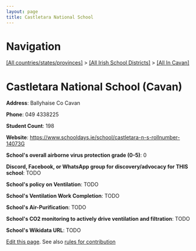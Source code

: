 ```yaml
---
layout: page
title: Castletara National School
---
```

# Navigation

[[All countries/states/provinces]](../../..) > [[All Irish School Districts]](../..) > [[All In Cavan]](..)

# Castletara National School (Cavan)

**Address**: Ballyhaise Co Cavan

**Phone**: 049 4338225

**Student Count**: 198

**Website**: <https://www.schooldays.ie/school/castletara-n-s-rollnumber-14073G>

**School's overall airborne virus protection grade (0-5)**: 0

**Discord, Facebook, or WhatsApp group for discovery/advocacy for THIS school**: TODO

**School's policy on Ventilation**: TODO

**School's Ventilation Work Completion**: TODO

**School's Air-Purification**: TODO

**School's CO2 monitoring to actively drive ventilation and filtration**: TODO

**School's Wikidata URL**: TODO


[Edit this page](https://github.com/ventilate-schools/Ireland/edit/main/./Cavan/Castletara_National_School.md). See also [rules for contribution](../../../contribution-rules/)